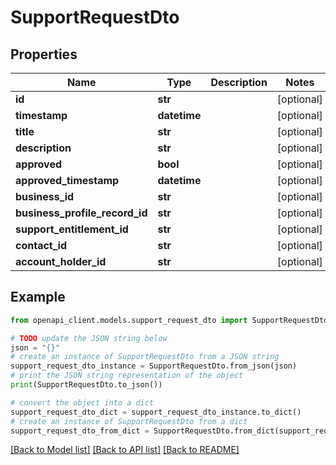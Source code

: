 # SupportRequestDto


## Properties

Name | Type | Description | Notes
------------ | ------------- | ------------- | -------------
**id** | **str** |  | [optional] 
**timestamp** | **datetime** |  | [optional] 
**title** | **str** |  | [optional] 
**description** | **str** |  | [optional] 
**approved** | **bool** |  | [optional] 
**approved_timestamp** | **datetime** |  | [optional] 
**business_id** | **str** |  | [optional] 
**business_profile_record_id** | **str** |  | [optional] 
**support_entitlement_id** | **str** |  | [optional] 
**contact_id** | **str** |  | [optional] 
**account_holder_id** | **str** |  | [optional] 

## Example

```python
from openapi_client.models.support_request_dto import SupportRequestDto

# TODO update the JSON string below
json = "{}"
# create an instance of SupportRequestDto from a JSON string
support_request_dto_instance = SupportRequestDto.from_json(json)
# print the JSON string representation of the object
print(SupportRequestDto.to_json())

# convert the object into a dict
support_request_dto_dict = support_request_dto_instance.to_dict()
# create an instance of SupportRequestDto from a dict
support_request_dto_from_dict = SupportRequestDto.from_dict(support_request_dto_dict)
```
[[Back to Model list]](../README.md#documentation-for-models) [[Back to API list]](../README.md#documentation-for-api-endpoints) [[Back to README]](../README.md)



